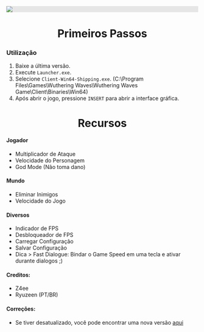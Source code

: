 <p align="center">
  <img style="display: block;-webkit-user-select: none;margin: auto;background-color: hsl(0, 0%, 90%);transition: background-color 300ms;" src="https://i.imgur.com/SvoKxmR.png">
</p>

<h1 align="center">Primeiros Passos</h1>

### Utilização

1. Baixe a última versão.
2. Execute `Launcher.exe`.
3. Selecione `Client-Win64-Shipping.exe`. (C:\Program Files\Games\Wuthering Waves\Wuthering Waves Game\Client\Binaries\Win64)
4. Após abrir o jogo, pressione `INSERT` para abrir a interface gráfica.

<h1 align="center">Recursos</h1>

#### Jogador

- Multiplicador de Ataque
- Velocidade do Personagem
- God Mode (Não toma dano)

#### Mundo

- Eliminar Inimigos
- Velocidade do Jogo

#### Diversos

- Indicador de FPS
- Desbloqueador de FPS
- Carregar Configuração
- Salvar Configuração
- Dica > Fast Dialogue: Bindar o Game Speed em uma tecla e ativar durante dialogos ;)

#### Creditos:
- Z4ee 
- Ryuzeen (PT/BR)

#### Correções:
- Se tiver desatualizado, você pode encontrar uma nova versão [aqui](https://github.com/Z4ee/Pipsi-WW-Releases/releases)

